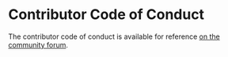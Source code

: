 # Contributor Code of Conduct

The contributor code of conduct is available for reference [on the community forum](https://community.letsencrypt.org/guidelines).
